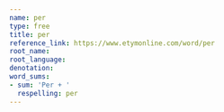 ```yaml
---
name: per
type: free
title: per
reference_link: https://www.etymonline.com/word/per
root_name: 
root_language: 
denotation: 
word_sums:
- sum: 'Per + '
  respelling: per
---
```


